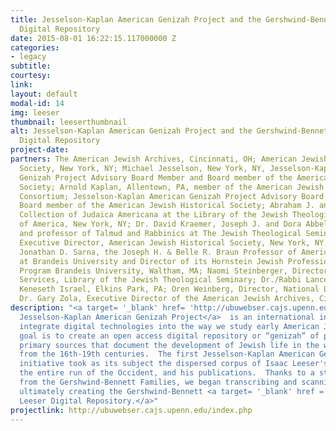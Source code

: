 ```yaml
---
title: Jesselson-Kaplan American Genizah Project and the Gershwind-Bennett Isaac Leeser
  Digital Repository
date: 2015-08-01 16:22:15.117000000 Z
categories:
- legacy
subtitle: 
courtesy: 
link: 
layout: default
modal-id: 14
img: leeser
thumbnail: leeserthumbnail
alt: Jesselson-Kaplan American Genizah Project and the Gershwind-Bennett Isaac Leeser
  Digital Repository
project-date: 
partners: The American Jewish Archives, Cincinnati, OH; American Jewish Historical
  Society, New York, NY; Michael Jesselson, New York, NY, Jesselson-Kaplan American
  Genizah Project Advisory Board Member and Board member of the American Jewish Historical
  Society; Arnold Kaplan, Allentown, PA, member of the American Jewish Archives Ezra
  Consortium; Jesselson-Kaplan American Genizah Project Advisory Board member, and
  Board member of the American Jewish Historical Society; Abraham J. and Deborah Karp
  Collection of Judaica Americana at the Library of the Jewish Theological Seminary
  of America, New York, NY; Dr. David Kraemer, Joseph J. and Dora Abbell Librarian
  and professor of Talmud and Rabbinics at The Jewish Theological Seminary; Eric Kingsley,
  Executive Director, American Jewish Historical Society, New York, NY; Professor
  Jonathan D. Sarna, the Joseph H. & Belle R. Braun Professor of American Jewish History
  at Brandeis University and Director of its Hornstein Jewish Professional Leadership
  Program Brandeis University, Waltham, MA; Naomi Steinberger, Director of Library
  Services, Library of the Jewish Theological Seminary; Dr./Rabbi Lance Sussman, Congregation
  Keneseth Israel, Elkins Park, PA; Oren Weinberg, Director, National Library of Israel;
  Dr. Gary Zola, Executive Director of the American Jewish Archives, Cincinnati, OH.
description: "<a target= '_blank' href= 'http://ubuwebser.cajs.upenn.edu/agproject.php'>The
  Jesselson-Kaplan American Genizah Project</a>  is an international initiative to
  integrate digital technologies into the way we study early American Jewry. Its primary
  goal is to create an open access digital repository or “genizah” of physically dispersed
  primary sources that document the development of Jewish life in the western hemisphere
  from the 16th-19th centuries.  The first Jesselson-Kaplan American Genizah project
  initiative took as its subject the dispersed corpus of Isaac Leeser's correspondence,
  the entire run of the Occident, and his publications.  Thanks to a start-up grant
  from the Gershwind-Bennett Families, we began transcribing and scanning the correspondence,
  ultimately creating the Gershwind-Bennett <a target= '_blank' href = 'http://leeser.library.upenn.edu/ilproject.php'>Isaac
  Leeser Digital Repository.</a>"
projectlink: http://ubuwebser.cajs.upenn.edu/index.php
---
```


